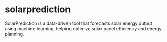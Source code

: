 # solarprediction
SolarPrediction is a data-driven tool that forecasts solar energy output using machine learning, helping optimize solar panel efficiency and energy planning.
